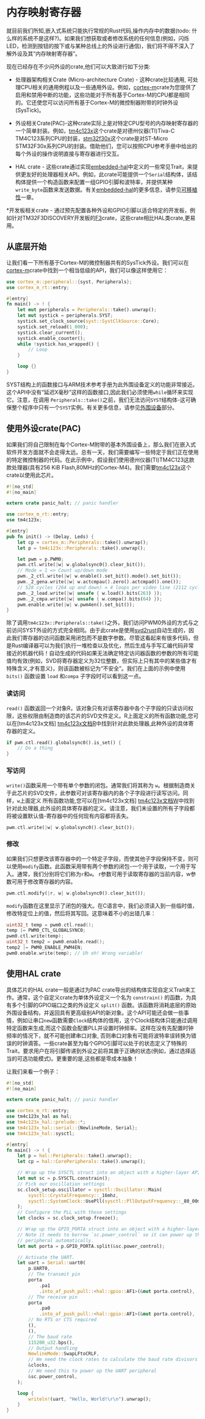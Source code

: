 # 内存映射寄存器

就目前我们所知,嵌入式系统只能执行常规的Rust代码,操作内存中的数据(todo: 什么样的系统不是这样?)。如果我们想获取或者修改系统的任何信息(例如，闪烁LED，检测到按钮的按下或与某种总线上的外设进行通信)，我们将不得不深入了解外设及其“内存映射寄存器”。

现在已经存在不少问外设的crate,他们可以大致进行如下分类:

* 处理器架构相关Crate (Micro-architecture Crate) - 这种crate比较通用, 可处理CPU相关的通用例程以及一些通用外设。例如，[cortex-m]crate为您提供了启用和禁用中断的功能，这些功能对于所有基于Cortex-M的CPU都是相同的。它还使您可以访问所有基于Cortex-M的微控制器附带的时钟外设(SysTick)。

* 外设相关Crate(PAC)-这种crate实际上是对特定CPU型号的内存映射寄存器的一个简单封装。例如，[tm4c123x]这个crate是对德州仪器(TI)Tiva-C TM4C123系列CPU的封装，[stm32f30x]这个crate是对ST-Micro STM32F30x系列CPU的封装。借助他们，您可以按照CPU参考手册中给出的每个外设的操作说明直接与寄存器进行交互。

* HAL crate - 这些crate通过实现[embedded-hal]中定义的一些常见Trait，来提供更友好的处理器相关API。例如，此crate可能提供一个`Serial`结构体，该结构体提供一个构造函数来配置一组GPIO引脚和波特率，并提供某种`write_byte`函数来发送数据。有关[embedded-hal]的更多信息，请参见[可移植性]一章。

*开发板相关crate - 通过预先配置各种外设和GPIO引脚以适合特定的开发板，例如针对TM32F3DISCOVERY开发板的[F3]crate，这些crate相比HAL类crate,更易用。

[cortex-m]:https：//crates.io/crates/cortex-m
[tm4c123x]:https://crates.io/crates/tm4c123x
[stm32f30x]:https://crates.io/crates/stm32f30x
[embedded-hal]:https://crates.io/crates/embedded-hal
[可移植性]:../portability/index.md
[F3]:https://crates.io/crates/f3


## 从底层开始

让我们看一下所有基于Cortex-M的微控制器共有的SysTick外设。我们可以在[cortex-m]crate中找到一个相当低级的API，我们可以像这样使用它：

```rust , ignore
use cortex_m::peripheral::{syst, Peripherals};
use cortex_m_rt::entry;

#[entry]
fn main() -> ! {
    let mut peripherals = Peripherals::take().unwrap();
    let mut systick = peripherals.SYST;
    systick.set_clock_source(syst::SystClkSource::Core);
    systick.set_reload(1_000);
    systick.clear_current();
    systick.enable_counter();
    while !systick.has_wrapped() {
        // Loop
    }

    loop {}
}
```

SYST结构上的函数接口与ARM技术参考手册为此外围设备定义的功能非常接近。这个API中没有“延迟X毫秒”这样的函数接口,因此我们必须使用`while`循环来实现它。注意，在调用 `Peripherals::take()`之前，我们无法访问`SYST`结构体-这可确保整个程序中只有一个`SYST`实例。有关更多信息，请参见[外围设备]部分。

[外围设备]:../peripherals/index.md

## 使用外设crate(PAC)

如果我们将自己限制在每个Cortex-M附带的基本外围设备上，那么我们在嵌入式软件开发方面就不会走得太远。总有一天，我们需要编写一些特定于我们正在使用的特定微控制器的代码。在此示例中，假设我们使用德州仪器(TI)TM4C123这款款处理器(具有256 KiB Flash,80MHz的Cortex-M4)。我们需要[tm4c123x]这个crate以使用此芯片。

```rust , ignore
#![no_std]
#![no_main]

extern crate panic_halt; // panic handler

use cortex_m_rt::entry;
use tm4c123x;

#[entry]
pub fn init() -> (Delay, Leds) {
    let cp = cortex_m::Peripherals::take().unwrap();
    let p = tm4c123x::Peripherals::take().unwrap();

    let pwm = p.PWM0;
    pwm.ctl.write(|w| w.globalsync0().clear_bit());
    // Mode = 1 => Count up/down mode
    pwm._2_ctl.write(|w| w.enable().set_bit().mode().set_bit());
    pwm._2_gena.write(|w| w.actcmpau().zero().actcmpad().one());
    // 528 cycles (264 up and down) = 4 loops per video line (2112 cycles)
    pwm._2_load.write(|w| unsafe { w.load().bits(263) });
    pwm._2_cmpa.write(|w| unsafe { w.compa().bits(64) });
    pwm.enable.write(|w| w.pwm4en().set_bit());
}

```

除了调用`tm4c123x::Peripherals::take()`之外，我们访问PWM0外设的方式与之前访问SYST外设的方式完全相同。由于此crate是使用[svd2rust]自动生成的，因此我们寄存器的访问函数采用闭包而不是数字参数。尽管这看起来有很多代码，但是Rust编译器可以为我们执行一堆检查以及优化，然后生成与手写汇编代码非常接近的机器代码！自动生成的代码如果无法确定特定访问器函数的参数的所有可能值均有效(例如，SVD将寄存器定义为32位整数，但实际上只有其中的某些值才有特殊含义,才有意义)，则该函数被标记为“不安全”。我们在上面的示例中使用`bits()` 函数设置 `load` 和`compa` 子字段时可以看到这一点。

### 读访问

 `read()` 函数返回一个对象R，该对象只有对该寄存器中各个子字段的只读访问权限，这些权限由制造商的该芯片的SVD文件定义。R上面定义的所有函数功能,您可以在[tm4c123x文档] [tm4c123x文档R]中找到针对此款处理器,此种外设的具体寄存器的定义。


```rust , ignore
if pwm.ctl.read().globalsync0().is_set() {
    // Do a thing
}
```

### 写访问

 `write()`函数采用一个带有单个参数的闭包。通常我们将其称为 `w`。根据制造商关于此芯片的SVD文件，此参数可对该寄存器内的各个子字段进行读写访问。同样，`w`上面定义 所有函数功能,您可以在[tm4c123x文档] [tm4c123x文档W]中找到针对此处理器,此外设的具体寄存器的定义。请注意，我们未设置的所有子字段都将被设置默认值-寄存器中的任何现有内容都将丢失。

```rust , ignore
pwm.ctl.write(|w| w.globalsync0().clear_bit());
```

### 修改

如果我们只想更改该寄存器中的一个特定子字段，而使其他子字段保持不变，则可以使用`modify`函数。此函数采用带有两个参数的闭包-一个用于读取，一个用于写入。通常，我们分别将它们称为`r`和`w`。 r参数可用于读取寄存器的当前内容，w参数可用于修改寄存器的内容。

```rust , ignore
pwm.ctl.modify(|r, w| w.globalsync0().clear_bit());
```

`modify`函数在这里显示了闭包的强大。在C语言中，我们必须读入到一些临时值，修改特定位上的值，然后将其写回。这意味着不小的出错几率：

```C
uint32_t temp = pwm0.ctl.read();
temp |= PWM0_CTL_GLOBALSYNC0;
pwm0.ctl.write(temp);
uint32_t temp2 = pwm0.enable.read();
temp2 |= PWM0_ENABLE_PWM4EN;
pwm0.enable.write(temp); // Uh oh! Wrong variable!
```

[svd2rust]:https://crates.io/crates/svd2rust
[tm4c123x文档R]:https://docs.rs/tm4c123x/0.7.0/tm4c123x/pwm0/ctl/struct.R.html
[tm4c123x文档W]:https://docs.rs/tm4c123x/0.7.0/tm4c123x/pwm0/ctl/struct.W.html

## 使用HAL crate

具体芯片的HAL crate一般是通过为PAC crate导出的结构体实现自定义Trait来工作。通常，这个自定义crate为单体外设定义一个名为 `constrain()` 的函数，为具有多个引脚的GPIO端口之类的外设定义 `split()` 函数。该函数将消耗底层的原始外围设备结构，并返回具有更高级别API的新对象。这个API可能还会做一些事情，例如让串口`new`函数需要`Clock`结构体的借用，这个Clock结构体只能通过调用特定函数来生成,而这个函数会配置PLL并设置时钟频率。这样在没有先配置时钟频率的情况下，就不可能创建串口对象, 否则串口对象有可能将波特率误转换为错误的时钟滴答。一些crate甚至为每个GPIO引脚可以处于的状态定义了特殊的Trait，要求用户在将引脚传递到外设之前将其置于正确的状态(例如，通过选择适当的可选功能模式)。更重要的是,这些都是零成本抽象！

让我们来看一个例子：

```rust , ignore
#![no_std]
#![no_main]

extern crate panic_halt; // panic handler

use cortex_m_rt::entry;
use tm4c123x_hal as hal;
use tm4c123x_hal::prelude::*;
use tm4c123x_hal::serial::{NewlineMode, Serial};
use tm4c123x_hal::sysctl;

#[entry]
fn main() -> ! {
    let p = hal::Peripherals::take().unwrap();
    let cp = hal::CorePeripherals::take().unwrap();

    // Wrap up the SYSCTL struct into an object with a higher-layer API
    let mut sc = p.SYSCTL.constrain();
    // Pick our oscillation settings
    sc.clock_setup.oscillator = sysctl::Oscillator::Main(
        sysctl::CrystalFrequency::_16mhz,
        sysctl::SystemClock::UsePll(sysctl::PllOutputFrequency::_80_00mhz),
    );
    // Configure the PLL with those settings
    let clocks = sc.clock_setup.freeze();

    // Wrap up the GPIO_PORTA struct into an object with a higher-layer API.
    // Note it needs to borrow `sc.power_control` so it can power up the GPIO
    // peripheral automatically.
    let mut porta = p.GPIO_PORTA.split(&sc.power_control);

    // Activate the UART.
    let uart = Serial::uart0(
        p.UART0,
        // The transmit pin
        porta
            .pa1
            .into_af_push_pull::<hal::gpio::AF1>(&mut porta.control),
        // The receive pin
        porta
            .pa0
            .into_af_push_pull::<hal::gpio::AF1>(&mut porta.control),
        // No RTS or CTS required
        (),
        (),
        // The baud rate
        115200_u32.bps(),
        // Output handling
        NewlineMode::SwapLFtoCRLF,
        // We need the clock rates to calculate the baud rate divisors
        &clocks,
        // We need this to power up the UART peripheral
        &sc.power_control,
    );

    loop {
        writeln!(uart, "Hello, World!\r\n").unwrap();
    }
}
```
